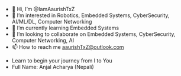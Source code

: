 - 👋 Hi, I’m @IamAaurishTxZ
- 👀 I’m interested in Robotics, Embedded Systems, CyberSecurity, AI/ML/DL, Computer Networking
- 🌱 I’m currently learning Embedded Systems
- 💞️ I’m looking to collaborate on Embedded Systems, CyberSecurity, Computer Networking, AI
- 📫 How to reach me aaurishTxZ@outlook.com

<!---
IamAaurishTxZ/IamAaurishTxZ is a ✨ special ✨ repository because its `README.md` (this file) appears on your GitHub profile.
You can click the Preview link to take a look at your changes.
--->
- Learn to begin your journey from I to You
- Full Name: Anjal Acharya (Nepali)
